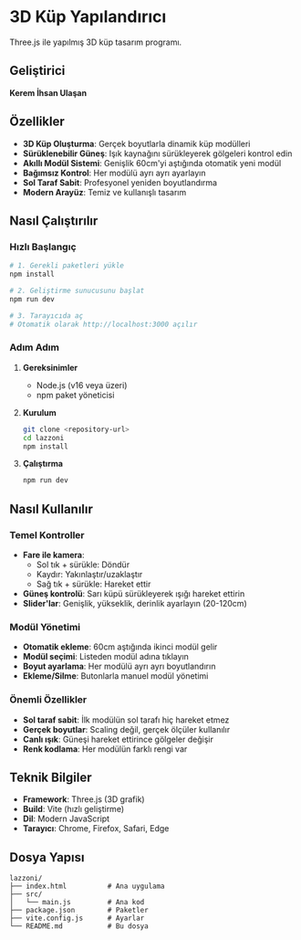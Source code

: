 # 3D Küp Yapılandırıcı

Three.js ile yapılmış 3D küp tasarım programı.

## Geliştirici

**Kerem İhsan Ulaşan**

## Özellikler

- **3D Küp Oluşturma**: Gerçek boyutlarla dinamik küp modülleri
- **Sürüklenebilir Güneş**: Işık kaynağını sürükleyerek gölgeleri kontrol edin
- **Akıllı Modül Sistemi**: Genişlik 60cm'yi aştığında otomatik yeni modül
- **Bağımsız Kontrol**: Her modülü ayrı ayrı ayarlayın
- **Sol Taraf Sabit**: Profesyonel yeniden boyutlandırma
- **Modern Arayüz**: Temiz ve kullanışlı tasarım

## Nasıl Çalıştırılır

### Hızlı Başlangıç
```bash
# 1. Gerekli paketleri yükle
npm install

# 2. Geliştirme sunucusunu başlat
npm run dev

# 3. Tarayıcıda aç
# Otomatik olarak http://localhost:3000 açılır
```

### Adım Adım

1. **Gereksinimler**
   - Node.js (v16 veya üzeri)
   - npm paket yöneticisi

2. **Kurulum**
   ```bash
   git clone <repository-url>
   cd lazzoni
   npm install
   ```

3. **Çalıştırma**
   ```bash
   npm run dev
   ```



## Nasıl Kullanılır

### Temel Kontroller
- **Fare ile kamera**: 
  - Sol tık + sürükle: Döndür
  - Kaydır: Yakınlaştır/uzaklaştır
  - Sağ tık + sürükle: Hareket ettir
- **Güneş kontrolü**: Sarı küpü sürükleyerek ışığı hareket ettirin
- **Slider'lar**: Genişlik, yükseklik, derinlik ayarlayın (20-120cm)

### Modül Yönetimi
- **Otomatik ekleme**: 60cm aştığında ikinci modül gelir
- **Modül seçimi**: Listeden modül adına tıklayın
- **Boyut ayarlama**: Her modülü ayrı ayrı boyutlandırın
- **Ekleme/Silme**: Butonlarla manuel modül yönetimi

### Önemli Özellikler
- **Sol taraf sabit**: İlk modülün sol tarafı hiç hareket etmez
- **Gerçek boyutlar**: Scaling değil, gerçek ölçüler kullanılır
- **Canlı ışık**: Güneşi hareket ettirince gölgeler değişir
- **Renk kodlama**: Her modülün farklı rengi var

## Teknik Bilgiler

- **Framework**: Three.js (3D grafik)
- **Build**: Vite (hızlı geliştirme)
- **Dil**: Modern JavaScript
- **Tarayıcı**: Chrome, Firefox, Safari, Edge

## Dosya Yapısı

```
lazzoni/
├── index.html          # Ana uygulama
├── src/
│   └── main.js         # Ana kod
├── package.json        # Paketler
├── vite.config.js      # Ayarlar
└── README.md           # Bu dosya
```
